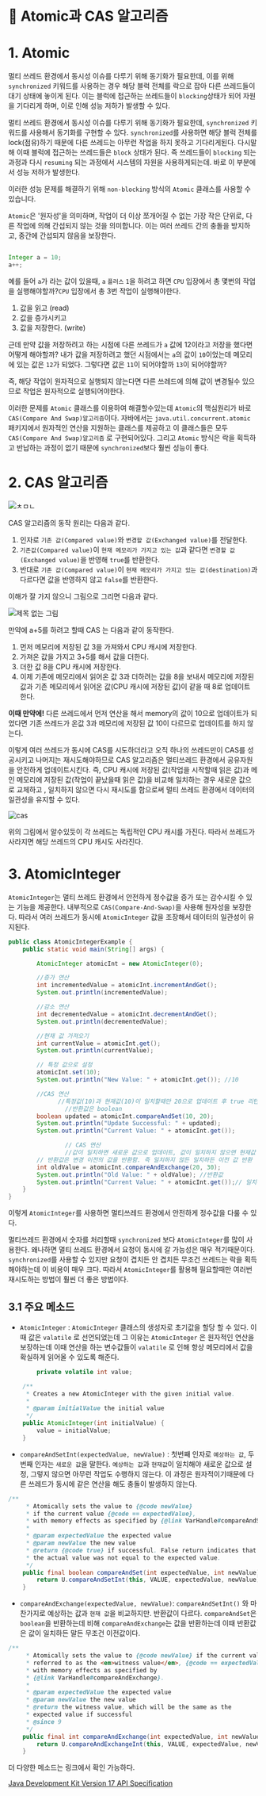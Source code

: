 
# **📌** Atomic과 CAS 알고리즘

# 1. Atomic

멀티 쓰레드 환경에서 동시성 이슈를 다루기 위해 동기화가 필요한데, 이를 위해 `synchronized` 키워드를 사용하는 경우 해당 블럭 전체를 락으로 잡아 다른 쓰레드들이 대기 상태에 놓이게 된다. 이는 블럭에 접근하는 쓰레드들이 `blocking`상태가 되어 자원을 기다리게 하며, 이로 인해 성능 저하가 발생할 수 있다.

멀티 쓰레드 환경에서 동시성 이슈를 다루기 위해 동기화가 필요한데, `synchronized` 키워드를 사용해서 동기화를 구현할 수 있다. `synchronized`를 사용하면 해당 블럭 전체를 lock(점유)하기 때문에 다른 쓰레드는 아무런 작업을 하지 못하고 기다리게된다. 다시말해 이때 블럭에 접근하는 쓰레드들은 `block` 상태가 된다. 즉 쓰레드들이 `blocking` 되는 과정과 다시 `resuming` 되는 과정에서 시스템의 자원을 사용하게되는데. 바로 이 부분에서 성능 저하가 발생한다.

이러한 성능 문제를 해결하기 위해 `non-blocking` 방식의 `Atomic` 클래스를 사용할 수 있습니다.

`Atomic`은 '원자성'을 의미하며, 작업이 더 이상 쪼개어질 수 없는 가장 작은 단위로, 다른 작업에 의해 간섭되지 않는 것을 의미합니다. 이는 여러 쓰레드 간의 충돌을 방지하고, 중간에 간섭되지 않음을 보장한다.

```java

Integer a = 10;
a++;
```

예를 들어  `a`가 라는 값이 있을때, `a` `플러스` `1`을 하려고 하면 `CPU` 입장에서 총 몇번의 작업을 실행해야할까?`CPU` 입장에서 총 3번 작업이 실행해야한다.

1. 값을 읽고 (read)
2. 값을 증가시키고
3. 값을 저장한다. (write)

근데 만약 값을 저장하려고 하는 시점에 다른 쓰레드가 `a` 값에 12이라고 저장을 했다면 어떻게 해야할까? 내가 값을 저장하려고 했던 시점에서는 `a`의 값이 `10`이었는데 메모리에 있는 값은 `12`가 되었다. 그렇다면 값은 `11`이 되어야할까 `13`이 되어야할까?

즉, 해당 작업이 원자적으로 실행되지 않는다면 다른 쓰레드에 의해 값이 변경될수 있으므로 작업은 원자적으로 실행되어야한다.

이러한 문제를 `Atomic` 클래스를 이용하여 해결할수있는데  `Atomic`의 핵심원리가 바로 `CAS(Compare And Swap)알고리즘`이다.  자바에서는 `java.util.concurrent.atomic` 패키지에서 원자적인 연산을 지원하는 클래스를 제공하고 이 클래스들은 모두 `CAS(Compare And Swap)알고리즘` 로 구현되어있다. 그리고 `Atomic` 방식은 락을 획득하고 반납하는 과정이 없기 때문에 `synchronized`보다 훨씬 성능이 좋다.

# 2. CAS 알고리즘

![ㅊㅁㄴ](https://github.com/princenim/TIL/assets/59499600/75ef1587-b711-4711-a658-0b199c0925cd)

CAS 알고리즘의 동작 원리는 다음과 같다.

1. 인자로 `기존 값(Compared value)`와 `변경할 값(Exchanged value)`를 전달한다.
2. `기존값(Compared value)`이 `현재 메모리가 가지고 있는 값`과 같다면 `변경할 값(Exchanged value)`을 반영해 `true`를 반환한다.
3. 반대로 `기존 값(Compared value)`이 `현재 메모리가 가지고 있는 값(destination)`과 다르다면 값을 반영하지 않고 `false`를 반환한다.

이해가 잘 가지 않으니 그림으로 그리면 다음과 같다.

![제목 없는 그림](https://github.com/princenim/TIL/assets/59499600/5ce4ca8f-b007-450d-a68a-57fc89d74c6d)

만약에 a+5를 하려고 할때 CAS 는 다음과 같이 동작한다.

1. 먼저 메모리에 저장된 값 3을 가져와서 CPU 캐시에 저장한다.
2. 가져온 값을 가지고 3+5를 해서 값을 더한다.
3. 더한 값 8을 CPU 캐시에 저장한다.
4. 이제 기존에 메모리에서 읽어온 값 3과 더하려는 값을 8을 보내서 메모리에 저장된 값과 기존 메모리에서 읽어온 값(CPU 캐시에 저장된 값)이 같을 때 8로 업데이트 한다.

**이때 만약에!** 다른 쓰레드에서 먼저 연산을 해서 memory의 값이 10으로 업데이트가 되었다면 기존 쓰레드가 온값 3과 메모리에 저장된 값 10이 다르므로 업데이트를 하지 않는다.

이렇게 여러 쓰레드가 동시에 CAS를 시도하더라고 오직 하나의 쓰레드만이 CAS를 성공시키고 나머지는 재시도해야하므로 CAS 알고리즘은 멀티쓰레드 환경에서 공유자원을 안전하게 업데이트시킨다. 즉, CPU 캐시에 저장된 값(작업을 시작할때 읽은 값)과 메인 메모리에 저장된 값(작업이 끝났을때 읽은 값)을 비교해 일치하는 경우 새로운 값으로 교체하고 , 일치하지 않으면 다시 재시도를 함으로써  멀티 쓰레드 환경에서 데이터의 일관성을 유지할 수 있다.

![cas](https://github.com/princenim/TIL/assets/59499600/4a119b34-86d8-4b9d-a2d0-7f98696a510e)

위의 그림에서 알수있듯이 각 쓰레드는 독립적인 CPU 캐시를 가진다. 따라서 쓰레드가 사라지면 해당 쓰레드의 CPU 캐시도 사라진다.

# 3. AtomicInteger

`AtomicInteger`는  멀티 쓰레드 환경에서 안전하게 정수값을 증가 또는 감수시킬 수 있는 기능을 제공한다. 내부적으로 `CAS(Compare-And-Swap)`을 사용해 원자성을 보장한다. 따라서 여러 쓰레드가 동시에 `AtomicInteger` 값을 조장해서 데이터의 일관성이 유지된다.

```java
public class AtomicIntegerExample {
    public static void main(String[] args) {

        AtomicInteger atomicInt = new AtomicInteger(0);

        //증가 연산
        int incrementedValue = atomicInt.incrementAndGet();
        System.out.println(incrementedValue);

        //감소 연산
        int decrementedValue = atomicInt.decrementAndGet();
        System.out.println(decrementedValue);

        //현재 값 가져오기
        int currentValue = atomicInt.get();
        System.out.println(currentValue);

        // 특정 값으로 설정
        atomicInt.set(10);
        System.out.println("New Value: " + atomicInt.get()); //10

        //CAS 연산
			  //특정값(10)과 현재값(10)이 일치할때만 20으로 업데이트 후 true 리턴 
				//반환값은 boolean
        boolean updated = atomicInt.compareAndSet(10, 20);
        System.out.println("Update Successful: " + updated);
        System.out.println("Current Value: " + atomicInt.get());

				// CAS 연산
				//값이 일치하면 새로운 값으로 업데이트, 값이 일치하지 않으면 현재값 유지
        // 반환값은 변경 이전의 값을 반환함. 즉 일치하지 않든 일치하든 이전 값 반환
        int oldValue = atomicInt.compareAndExchange(20, 30);
        System.out.println("Old Value: " + oldValue); //반환값
        System.out.println("Current Value: " + atomicInt.get());// 일치하면 30으로 업데이트
    }
}
```

이렇게 `AtomicInteger`를 사용하면 멀티쓰레드 환경에서 안전하게 정수값을 다룰 수 있다.

멀티쓰레드 환경에서 숫자를 처리할때 `synchronized` 보다 `AtomicInteger`를 많이 사용한다. 왜나하면 멀티 쓰레드 환경에서 요청이 동시에 갈 가능성은 매우 적기때문이다.   `synchronized`를 사용할 수 있지만 요청이 겹치든 안 겹치든 무조건 쓰레드는 락을 획득해야하는데 이 비용이 매우 크다. 따라서 `AtomicInteger`를 활용해 필요할때만 여러번 재시도하는 방법이 훨씬 더 좋은 방법이다.

## 3.1 주요 메소드

- `AtomicInteger` : `AtomicInteger` 클래스의 생성자로 초기값을 할당 할 수 있다. 이때 값은 `valatile` 로 선언되었는데 그 이유는 `AtomicInteger` 은 원자적인 연산을 보장하는데 이때 연산을 하는 변수값들이 `valatile` 로 인해 항상 메모리에서 값을 확실하게 읽어올 수 있도록 해준다.

```java
		private volatile int value;

    /**
     * Creates a new AtomicInteger with the given initial value.
     *
     * @param initialValue the initial value
     */
    public AtomicInteger(int initialValue) {
        value = initialValue;
    }
```

- `compareAndSetInt(expectedValue, newValue)` : 첫번째 인자로 `예상하는 값`, 두번째 인자는  `새로운 값`을 말한다.  `예상하는 값`과 `현재값`이 일치해야 새로운 값으로 설정, 그렇지 않으면 아무런 작업도 수행하지 않는다. 이 과정은 원자적이기때문에 다른 쓰레드가 동시에 같은 연산을 해도 충돌이 발생하지 않는다.

```java
/**
     * Atomically sets the value to {@code newValue}
     * if the current value {@code == expectedValue},
     * with memory effects as specified by {@link VarHandle#compareAndSet}.
     *
     * @param expectedValue the expected value
     * @param newValue the new value
     * @return {@code true} if successful. False return indicates that
     * the actual value was not equal to the expected value.
     */
    public final boolean compareAndSet(int expectedValue, int newValue) {
        return U.compareAndSetInt(this, VALUE, expectedValue, newValue);
    }
```

- `compareAndExchange(expectedValue, newValue)`: `compareAndSetInt()` 와 마찬가지로 예상하는 값과 `현재 값`을 비교하지만. 반환값이 다르다. `compareAndSet`은 `boolean`을 반환하는데 비해 `compareAndExchange`는 값을 반환하는데 이때 반환값은 값이 일치하든 말든 무조건 이전값이다.

```java
/**
     * Atomically sets the value to {@code newValue} if the current value,
     * referred to as the <em>witness value</em>, {@code == expectedValue},
     * with memory effects as specified by
     * {@link VarHandle#compareAndExchange}.
     *
     * @param expectedValue the expected value
     * @param newValue the new value
     * @return the witness value, which will be the same as the
     * expected value if successful
     * @since 9
     */
    public final int compareAndExchange(int expectedValue, int newValue) {
        return U.compareAndExchangeInt(this, VALUE, expectedValue, newValue);
    }
```

더 다양한 메소드는 링크에서 확인 가능하다.


[Java Development Kit Version 17 API Specification](https://docs.oracle.com/en/java/javase/17/docs/api/java.base/java/util/concurrent/atomic/AtomicInteger.html)